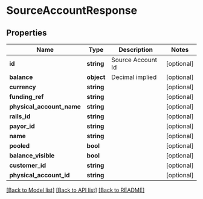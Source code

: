 # SourceAccountResponse

## Properties
Name | Type | Description | Notes
------------ | ------------- | ------------- | -------------
**id** | **string** | Source Account Id | [optional] 
**balance** | **object** | Decimal implied | [optional] 
**currency** | **string** |  | [optional] 
**funding_ref** | **string** |  | [optional] 
**physical_account_name** | **string** |  | [optional] 
**rails_id** | **string** |  | [optional] 
**payor_id** | **string** |  | [optional] 
**name** | **string** |  | [optional] 
**pooled** | **bool** |  | [optional] 
**balance_visible** | **bool** |  | [optional] 
**customer_id** | **string** |  | [optional] 
**physical_account_id** | **string** |  | [optional] 

[[Back to Model list]](../README.md#documentation-for-models) [[Back to API list]](../README.md#documentation-for-api-endpoints) [[Back to README]](../README.md)


